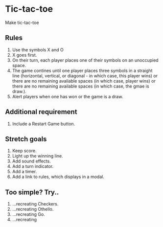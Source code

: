 # Tic-tac-toe

Make tic-tac-toe

## Rules

1. Use the symbols X and O
2. X goes first.
3. On their turn, each player places one of their symbols on an unoccupied space.
4. The game contines until one player places three symbols in a straight line (horizontal, vertical, or diagonal - in which case, this player wins) or there are no remaining avaliable spaces (in which case, player wins) or there are no remaining available spaces (in which case, the gmae is draw.).
5. Alert players when one has won or the game is a draw.

## Additional requirement

1. Include a Restart Game button.

## Stretch goals

1. Keep score.
2. Light up the winning line.
3. Add sound effects.
4. Add a turn indicator.
5. Add a timer.
6. Add a link to rules, which displays in a modal. 

## Too simple? Try..
1. ...recreating Checkers.
2. ...recreating Othello.
3. ...recreating Go.
4. ...recreating 
